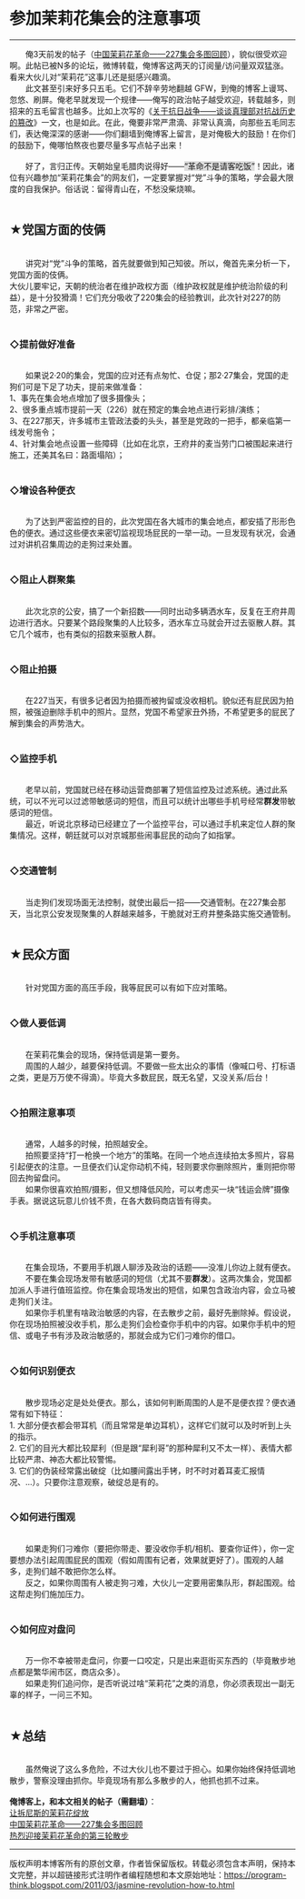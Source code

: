 # 参加茉莉花集会的注意事项 

-----

<div class="post-body entry-content">
　　俺3天前发的帖子（<a href="../../2011/03/jasmine-revolution-227-photo.md">中国茉莉花革命——227集会多图回顾</a>），貌似很受欢迎啊。此帖已被N多的论坛，微博转载，俺博客这两天的订阅量/访问量双双猛涨。看来大伙儿对“茉莉花”这事儿还是挺感兴趣滴。<br/>
　　此文甚至引来好多只五毛。它们不辞辛劳地翻越 GFW，到俺的博客上谩骂、忽悠、刷屏。俺老早就发现一个规律——俺写的政治帖子越受欢迎，转载越多，则招来的五毛留言也越多。比如上次写的《<a href="../../2010/09/sino-japanese-war.md">关于抗日战争——谈谈真理部对抗战历史的篡改</a>》一文，也是如此。在此，俺要非常严肃滴、非常认真滴，向那些五毛同志们，表达俺深深的感谢——你们翻墙到俺博客上留言，是对俺极大的鼓励！在你们的鼓励下，俺哪怕熬夜也要尽量多写点帖子出来！<br/>
<br/>
　　好了，言归正传。天朝始皇毛腊肉说得好——<q style="background-color:#DDD;">革命不是请客吃饭</q>！因此，诸位有兴趣参加“茉莉花集会”的网友们，一定要掌握对“党”斗争的策略，学会最大限度的自我保护。俗话说：留得青山在，不愁没柴烧嘛。<a name="more"></a><br/>
<br/>
<h2>★党国方面的伎俩</h2><br/>
　　讲究对“党”斗争的策略，首先就要做到知己知彼。所以，俺首先来分析一下，党国方面的伎俩。<br/>
大伙儿要牢记，天朝的统治者在维护政权方面（维护政权就是维护统治阶级的利益），是十分狡猾滴！它们充分吸收了220集会的经验教训，此次针对227的防范，非常之严密。<br/>
<br/>
<h3>◇提前做好准备</h3><br/>
　　如果说2·20的集会，党国的应对还有点匆忙、仓促；那2·27集会，党国的走狗们可是下足了功夫，提前来做准备：<br/>
1、事先在集会地点增加了很多摄像头；<br/>
2、很多重点城市提前一天（226）就在预定的集会地点进行彩排/演练；<br/>
3、在227那天，许多城市主管政法委的头头，甚至是党政的一把手，都亲临第一线发号施令；<br/>
4、针对集会地点设置一些障碍（比如在北京，王府井的麦当劳门口被围起来进行施工，还美其名曰：路面塌陷）；<br/>
<br/>
<h3>◇增设各种便衣</h3><br/>
　　为了达到严密监控的目的，此次党国在各大城市的集会地点，都安插了形形色色的便衣。通过这些便衣来密切监视现场屁民的一举一动。一旦发现有状况，会通过对讲机召集周边的走狗过来处置。<br/>
<br/>
<h3>◇阻止人群聚集</h3><br/>
　　此次北京的公安，搞了一个新招数——同时出动多辆洒水车，反复在王府井周边进行洒水。只要某个路段聚集的人比较多，洒水车立马就会开过去驱散人群。其它几个城市，也有类似的招数来驱散人群。<br/>
<br/>
<h3>◇阻止拍摄</h3><br/>
　　在227当天，有很多记者因为拍摄而被拘留或没收相机。貌似还有屁民因为拍照，被强迫删除手机中的照片。显然，党国不希望家丑外扬，不希望更多的屁民了解到集会的声势浩大。<br/>
<br/>
<h3>◇监控手机</h3><br/>
　　老早以前，党国就已经在移动运营商部署了短信监控及过滤系统。通过此系统，可以不光可以过滤带敏感词的短信，而且可以统计出哪些手机号经常<b>群发</b>带敏感词的短信。<br/>
　　最近，听说北京移动已经建立了一个监控平台，可以通过手机来定位人群的聚集情况。这样，朝廷就可以对京城那些闹事屁民的动向了如指掌。<br/>
<br/>
<h3>◇交通管制</h3><br/>
　　当走狗们发现场面无法控制，就使出最后一招——交通管制。在227集会那天，当北京公安发现聚集的人群越来越多，干脆就对王府井整条路实施交通管制。<br/>
<br/>
<h2>★民众方面</h2><br/>
　　针对党国方面的高压手段，我等屁民可以有如下应对策略。<br/>
<br/>
<h3>◇做人要低调</h3><br/>
　　在茉莉花集会的现场，保持低调是第一要务。<br/>
　　周围的人越少，越要保持低调。不要做一些太出众的事情（像喊口号、打标语之类，更是万万使不得滴）。毕竟大多数屁民，既无名望，又没关系/后台！<br/>
<br/>
<h3>◇拍照注意事项</h3><br/>
　　通常，人越多的时候，拍照越安全。<br/>
　　拍照要坚持“打一枪换一个地方”的策略。在同一个地点连续拍太多照片，容易引起便衣的注意。一旦便衣们认定你动机不纯，轻则要求你删除照片，重则把你带回去拘留盘问。<br/>
　　如果你很喜欢拍照/摄影，但又想降低风险，可以考虑买一块“钱运会牌”摄像手表。据说这玩意儿价钱不贵，在各大数码商店皆有得卖。<br/>
<br/>
<h3>◇手机注意事项</h3><br/>
　　在集会现场，不要用手机跟人聊涉及政治的话题——没准儿你边上就有便衣。<br/>
　　不要在集会现场发带有敏感词的短信（尤其不要<b>群发</b>）。这两次集会，党国都加派人手进行值班监控。你在集会现场发出的短信，如果包含政治内容，会立马被走狗们关注。<br/>
　　如果你手机里有啥政治敏感的内容，在去散步之前，最好先删除掉。假设说，你在现场拍照被没收手机，那么走狗们会检查你手机中的内容。如果你手机中的短信、或电子书有涉及政治敏感的，那就会成为它们刁难你的借口。<br/>
<br/>
<h3>◇如何识别便衣</h3><br/>
　　散步现场必定是处处便衣。那么，该如何判断周围的人是不是便衣捏？便衣通常有如下特征：<br/>
1. 大部分便衣都会带耳机（而且常常是单边耳机），这样它们就可以及时听到上头的指示。<br/>
2. 它们的目光大都比较犀利（但是跟“犀利哥”的那种犀利又不太一样）、表情大都比较严肃、神态大都比较警惕。<br/>
3. 它们的伪装经常露出破绽（比如腰间露出手铐，时不时对着耳麦汇报情况、...）。只要你注意观察，破绽总是有的。<br/>
<br/>
<h3>◇如何进行围观</h3><br/>
　　如果走狗们刁难你（要把你带走、要没收你手机/相机、要查你证件），你一定要想办法引起周围屁民的围观（假如周围有记者，效果就更好了）。围观的人越多，走狗们越不敢把你怎么样。<br/>
　　反之，如果你周围有人被走狗刁难，大伙儿一定要用密集队形，群起围观。给这帮走狗们施加压力。<br/>
<br/>
<h3>◇如何应对盘问</h3><br/>
　　万一你不幸被带走盘问，你要一口咬定，只是出来逛街买东西的（毕竟散步地点都是繁华闹市区，商店众多）。<br/>
　　如果走狗们追问你，是否听说过啥“茉莉花”之类的消息，你必须表现出一副无辜的样子，一问三不知。<br/>
<br/>
<h2>★总结</h2><br/>
　　虽然俺说了这么多危险，不过大伙儿也不要过于担心。如果你始终保持低调地散步，警察没理由抓你。毕竟现场有那么多散步的人，他抓也抓不过来。<br/>
<br/>
<b>俺博客上，和本文相关的帖子（需翻墙）</b>：<br/>
<a href="../../2011/02/jasmine-revolution-227-notice.md">让拆尼斯的茉莉花绽放</a><br/>
<a href="../../2011/03/jasmine-revolution-227-photo.md">中国茉莉花革命——227集会多图回顾</a><br/>
<a href="../../2011/03/jasmine-revolution-306-notice.md">热烈迎接茉莉花革命的第三轮散步</a>
</div>


------------------------------------------------

版权声明本博客所有的原创文章，作者皆保留版权。转载必须包含本声明，保持本文完整，并以超链接形式注明作者编程随想和本文原始地址：https://program-think.blogspot.com/2011/03/jasmine-revolution-how-to.html

